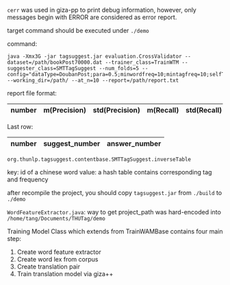 `cerr` was used in giza-pp to print debug information, however, only messages begin with ERROR are considered as error report.

target command should be executed under `./demo`

command:

    java -Xmx3G -jar tagsuggest.jar evaluation.CrossValidator --dataset=/path/bookPost70000.dat --trainer_class=TrainWTM --suggester_class=SMTTagSuggest --num_folds=5 --config="dataType=DoubanPost;para=0.5;minwordfreq=10;mintagfreq=10;selfTrans=0.2;commonLimit=2" --working_dir=/path/ --at_n=10 --report=/path/report.txt

report file format:

|number| m(Precision) |std(Precision)|m(Recall)|std(Recall)|m(F1)|std(F1) |m(loglikelihood)|std(loglikelihood)|m(Perplexity)|std(Perplexity)|result_record|
|:---|:---|:---|:---|:---|:---|:---|:---|:---|:---|:---|:---|

Last row:

|number|suggest_number|answer_number|
|:---|:---|:---|


`org.thunlp.tagsuggest.contentbase.SMTTagSuggest.inverseTable `

key: id of a chinese word
value: a hash table contains corresponding tag and frequency

after recompile the project, you should copy `tagsuggest.jar` from `./build` to `./demo`

`WordFeatureExtractor.java`: way to get project_path was hard-encoded into `/home/tang/Documents/THUTag/demo`

Training Model Class which extends from TrainWAMBase contains four main step:
1. Create word feature extractor
2. Create word lex from corpus
3. Create translation pair
4. Train translation model via giza++